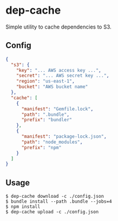 # dep-cache

Simple utility to cache dependencies to S3.

## Config

```json
{
  "s3": {
    "key": "... AWS access key ...",
    "secret": "... AWS secret key ...",
    "region": "us-east-1",
    "bucket": "AWS bucket name"
  },
  "cache": [
    {
      "manifest": "Gemfile.lock",
      "path": ".bundle",
      "prefix": "bundler"
    },
    {
      "manifest": "package-lock.json",
      "path": "node_modules",
      "prefix": "npm"
    }
  ]
}
```

## Usage

```
$ dep-cache download -c ./config.json
$ bundle install --path .bundle --jobs=4
$ npm install
$ dep-cache upload -c ./config.json
```
